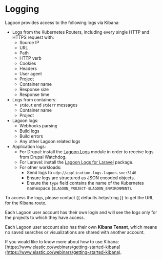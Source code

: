 # Logging

Lagoon provides access to the following logs via Kibana:

* Logs from the Kubernetes Routers, including every single HTTP and HTTPS request with:
  * Source IP
  * URL
  * Path
  * HTTP verb
  * Cookies
  * Headers
  * User agent
  * Project
  * Container name
  * Response size
  * Response time
* Logs from containers:
  * `stdout` and `stderr` messages
  * Container name
  * Project
* Lagoon logs:
  * Webhooks parsing
  * Build logs
  * Build errors
  * Any other Lagoon related logs
* Application logs:
  * For Drupal: install the [Lagoon Logs](https://www.drupal.org/project/lagoon_logs) module in order to receive logs from Drupal Watchdog.
  * For Laravel: install the [Lagoon Logs for Laravel](https://github.com/amazeeio/laravel_lagoon_logs) package.
  * For other workloads:
    * Send logs to `udp://application-logs.lagoon.svc:5140`
    * Ensure logs are structured as JSON encoded objects.
    * Ensure the `type` field contains the name of the Kubernetes namespace (`$LAGOON_PROJECT-$LAGOON_ENVIRONMENT`).

To access the logs, please contact {{ defaults.helpstring }} to get the URL for the Kibana route.

Each Lagoon user account has their own login and will see the logs only for the projects to which they have access.

Each Lagoon user account also has their own **Kibana Tenant**, which means no saved searches or visualizations are shared with another account.

If you would like to know more about how to use Kibana: [https://www.elastic.co/webinars/getting-started-kibana](https://www.elastic.co/webinars/getting-started-kibana).

